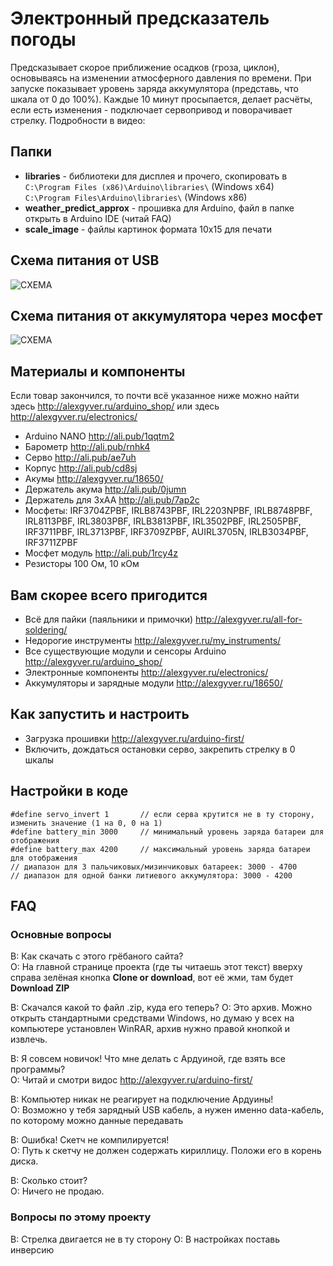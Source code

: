 # Электронный предсказатель погоды
Предсказывает скорое приближение осадков (гроза, циклон), основываясь на изменении атмосферного давления по времени.
При запуске показывает уровень заряда аккумулятора (представь, что шкала от 0 до 100%).
Каждые 10 минут просыпается, делает расчёты, если есть изменения - подключает сервопривод и поворачивает стрелку.
Подробности в видео: 

## Папки

- **libraries** - библиотеки для дисплея и прочего, скопировать в  
`C:\Program Files (x86)\Arduino\libraries\` (Windows x64)  
`C:\Program Files\Arduino\libraries\` (Windows x86)
- **weather_predict_approx** - прошивка для Arduino, файл в папке открыть в Arduino IDE (читай FAQ)
- **scale_image** - файлы картинок формата 10х15 для печати

## Схема питания от USB
![СХЕМА](https://github.com/AlexGyver/MoneyBox_counter/blob/master/scheme1.jpg)

## Схема питания от аккумулятора через мосфет
![СХЕМА](https://github.com/AlexGyver/MoneyBox_counter/blob/master/scheme2.jpg)

##  Материалы и компоненты
Если товар закончился, то почти всё указанное ниже можно найти здесь http://alexgyver.ru/arduino_shop/ или здесь http://alexgyver.ru/electronics/

* Arduino NANO http://ali.pub/1qqtm2
* Барометр http://ali.pub/rnhk4
* Серво http://ali.pub/ae7uh
* Корпус http://ali.pub/cd8sj
* Акумы http://alexgyver.ru/18650/
* Держатель акума http://ali.pub/0jumn
* Держатель для 3хАА http://ali.pub/7ap2c
* Мосфеты: IRF3704ZPBF, IRLB8743PBF, IRL2203NPBF, IRLB8748PBF, IRL8113PBF, IRL3803PBF, IRLB3813PBF, IRL3502PBF, IRL2505PBF, IRF3711PBF, IRL3713PBF, IRF3709ZPBF, AUIRL3705N, IRLB3034PBF, IRF3711ZPBF
* Мосфет модуль http://ali.pub/1rcy4z
* Резисторы 100 Ом, 10 кОм

## Вам скорее всего пригодится
* Всё для пайки (паяльники и примочки) http://alexgyver.ru/all-for-soldering/
* Недорогие инструменты http://alexgyver.ru/my_instruments/
* Все существующие модули и сенсоры Arduino http://alexgyver.ru/arduino_shop/
* Электронные компоненты http://alexgyver.ru/electronics/
* Аккумуляторы и зарядные модули http://alexgyver.ru/18650/

## Как запустить и настроить
* Загрузка прошивки http://alexgyver.ru/arduino-first/
* Включить, дождаться остановки серво, закрепить стрелку в 0 шкалы

## Настройки в коде
    #define servo_invert 1       // если серва крутится не в ту сторону, изменить значение (1 на 0, 0 на 1)
    #define battery_min 3000     // минимальный уровень заряда батареи для отображения
    #define battery_max 4200     // максимальный уровень заряда батареи для отображения
    // диапазон для 3 пальчиковых/мизинчиковых батареек: 3000 - 4700
    // диапазон для одной банки литиевого аккумулятора: 3000 - 4200

##  FAQ
### Основные вопросы
В: Как скачать с этого грёбаного сайта?  
О: На главной странице проекта (где ты читаешь этот текст) вверху справа зелёная кнопка **Clone or download**, вот её жми, там будет **Download ZIP**

В: Скачался какой то файл .zip, куда его теперь?
О: Это архив. Можно открыть стандартными средствами Windows, но думаю у всех на компьютере установлен WinRAR, архив нужно правой кнопкой и извлечь.

В: Я совсем новичок! Что мне делать с Ардуиной, где взять все программы?  
О: Читай и смотри видос http://alexgyver.ru/arduino-first/

В: Компьютер никак не реагирует на подключение Ардуины!  
О: Возможно у тебя зарядный USB кабель, а нужен именно data-кабель, по которому можно данные передавать

В: Ошибка! Скетч не компилируется!  
О: Путь к скетчу не должен содержать кириллицу. Положи его в корень диска.

В: Сколько стоит?  
О: Ничего не продаю.

### Вопросы по этому проекту
В: Стрелка двигается не в ту сторону
О: В настройках поставь инверсию